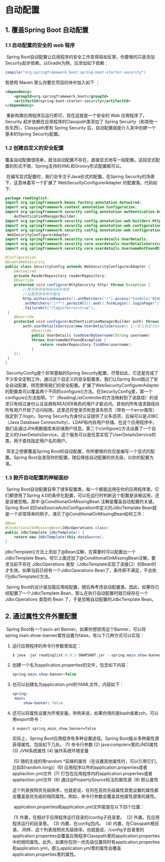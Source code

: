 # 自动配置 #

##  1. 覆盖Spring Boot 自动配置 ##

### 1.1 自动配置的安全的 web 程序 ###

​        Spring Boot自动配置让应用程序的安全工作变得易如反掌，你要做的只是添加Security起步依赖。以Gradle为例，应添加如下依赖：

```groovy
compile("org.springframework.boot:spring-boot-starter-security") 
```

若使用 Maven 那么你要在项目的块中加入如下 <dependency>：

```xml
<dependency>
 	<groupId>org.springframework.boot</groupId>
 	<artifactId>spring-boot-starter-security</artifactId>
</dependency> 
```

​        重新构建应用程序后运行即可，现在这就是一个安全的 Web 应用程序了。Security 起步依赖在应用程序的Classpath里添加了 Spring Secuirty（和其他一些东西）。Classpath里有 Spring Security 后，自动配置就能介入其中创建一个基本的Spring Security配置。

### 1.2 创建自定义的安全配置 ###

​       覆盖自动配置很简单，就当自动配置不存在，直接显式地写一段配置。这段显式配置的形式不限，Spring支持的XML和Groovy形式配置都可以。

​       在编写显式配置时，我们会专注于Java形式的配置。在Spring Security的场景下，这意味着写一个扩展了 WebSecurityConfigurerAdapter 的配置类。代码如下:

```java
package readinglist;
import org.springframework.beans.factory.annotation.Autowired;
import org.springframework.context.annotation.Configuration;
import org.springframework.security.config.annotation.authentication.builders.
    AuthenticationManagerBuilder;
import org.springframework.security.config.annotation.web.builders.HttpSecurity;
import org.springframework.security.config.annotation.web.configuration.EnableWebSecurity;
import org.springframework.security.config.annotation.web.configuration.
 WebSecurityConfigurerAdapter;
import org.springframework.security.core.userdetails.UserDetails;
import org.springframework.security.core.userdetails.UserDetailsService;
import org.springframework.security.core.userdetails.UsernameNotFoundException;

@Configuration
@EnableWebSecurity
public class SecurityConfig extends WebSecurityConfigurerAdapter {
	@Autowired
 	private ReaderRepository readerRepository;
 	@Override
 	protected void configure(HttpSecurity http) throws Exception {
        //要求登录者有READER角色
        //设置登录表单的路径
 		http.authorizeRequests().antMatchers("/").access("hasRole('READER')")
 		.antMatchers("/**").permitAll().and().formLogin().loginPage("/login")
 		.failureUrl("/login?error=true");
 } 
 	@Override
	protected void configure(AuthenticationManagerBuilder auth) throws Exception {
 		auth.userDetailsService(new UserDetailsService() {//定义自定义UserDetailsService
 			@Override
 			public UserDetails loadUserByUsername(String username)
 			throws UsernameNotFoundException {
 				return readerRepository.findOne(username);
 			}
 	});
 }
}        
```

​        SecurityConfig是个非常基础的Spring Security配置，尽管如此，它还是完成了不少安全定制工作。通过这个自定义的安全配置类，我们让Spring Boot跳过了安全自动配置，转而使用我们的安全配置。扩展了WebSecurityConfigurerAdapter 的配置类可以覆盖两个不同的configure()方法。在SecurityConfig里，第一个configure()方法指明，“/”（ReadingListController的方法映射到了该路径）的请求只有经过身份认证且拥有READER角色的用户才能访问。其他的所有请求路径向所有用户开放了访问权限。这里还将登录页和登录失败页（带有一个error属性）指定到了/login。Spring Security为身份认证提供了众多选项，后端可以是JDBC（Java Database Connectivity）、LDAP和内存用户存储。在这个应用程序中，我们会通过JPA用数据库来存储用户信息。第二个configure()方法设置了一个自定义的UserDetailsService，这个服务可以是任意实现了UserDetailsService的类，用于查找指定用户名的用户。

​       简言之想要覆盖Spring Boot的自动配置，你所要做的仅仅是编写一个显式的配置。Spring Boot会发现你的配置，随后降低自动配置的优先级，以你的配置为准。

### 1.3 掀开自动配置的神秘面纱 ###

​       Spring Boot自动配置自带了很多配置类，每一个都能运用在你的应用程序里。它们都使用了Spring 4.0的条件化配置，可以在运行时判断这个配置是该被运用，还是该被忽略。其中 @ConditionalOnMissingBean 注解是覆盖自动配置的关键。Spring Boot 的DataSourceAutoConfiguration中定义的JdbcTemplate Bean就是一个非常简单的例子，演示了@ConditionalOnMissingBean如何工作：

```Java
@Bean
@ConditionalOnMissingBean(JdbcOperations.class)
public JdbcTemplate jdbcTemplate() {
 	return new JdbcTemplate(this.dataSource);
} 
```

​       jdbcTemplate()方法上添加了@Bean注解，在需要时可以配置出一个JdbcTemplate Bean。但它上面还加了@ConditionalOnMissingBean注解，要求当前不存在 JdbcOperations 类型（JdbcTemplate实现了该接口）的Bean时才生效。如果当前已经有一个JdbcOperations Bean了，条件即不满足，不会执行jdbcTemplate()方法。

​       Spring Boot的设计是加载应用级配置，随后再考虑自动配置类。因此，如果你已经配置了一个JdbcTemplate Bean，那么在执行自动配置时就已经存在一个 JdbcOperations 类型的 Bean 了，于是忽略自动配置的JdbcTemplate Bean。

## 2. 通过属性文件外置配置 ##

​       Spring Boot有一个ascii-art Banner。如果你想禁用这个Banner，可以将spring.main.show-banner属性设置为false。有以下几种方式可以实现：

1. 运行应用程序的命令行参数里指定：

   ```java
   $ java -jar readinglist-0.0.1-SNAPSHOT.jar --spring.main.show-banner=false 
   ```

2. 创建一个名为application.properties的文件，包含如下内容：

   ```Java
   spring.main.show-banner=false 
   ```

3. 也可以创建名为application.yml的YAML文件，内容如下：

   ```yaml
   spring:
    main:
    	show-banner: false 
   ```

4. 还可以将属性设置为环境变量。举例来说，如果你用的是bash或者zsh，可以用export命令：

   ```
   $ export spring_main_show_banner=false 
   ```

   实际上，Spring Boot应用程序有多种设置途径。Spring Boot能从多种属性源获得属性，包括如下几处。
   	(1) 命令行参数
   	(2) java:comp/env里的JNDI属性
   	(3) JVM系统属性
   	(4) 操作系统环境变量

   ​	(5) 随机生成的带random.*前缀的属性（在设置其他属性时，可以引用它们，比如${random.long}）
   ​	(6) 应用程序以外的application.properties或者appliaction.yml文件
   ​	(7) 打包在应用程序内的application.properties或者appliaction.yml文件
   ​	(8) 通过@PropertySource标注的属性源
   ​	(9) 默认属性

   这个列表按照优先级排序，也就是说，任何在高优先级属性源里设置的属性都会覆盖低优先级的相同属性。例如，命令行参数会覆盖其他属性源里的属性。

   ​       application.properties和application.yml文件能放在以下四个位置：

   ​		(1) 外置，在相对于应用程序运行目录的/config子目录里。
   ​		(2) 外置，在应用程序运行的目录里。
   ​		(3) 内置，在config包内。
   ​		(4) 内置，在Classpath根目录。
   ​       同样，这个列表按照优先级排序。也就是说，/config子目录里的application.properties会覆盖应用程序Classpath里的application.properties中的相同属性。此外，如果你在同一优先级位置同时有application.properties和application.yml，那么application.yml里的属性会覆盖application.properties里的属性。
